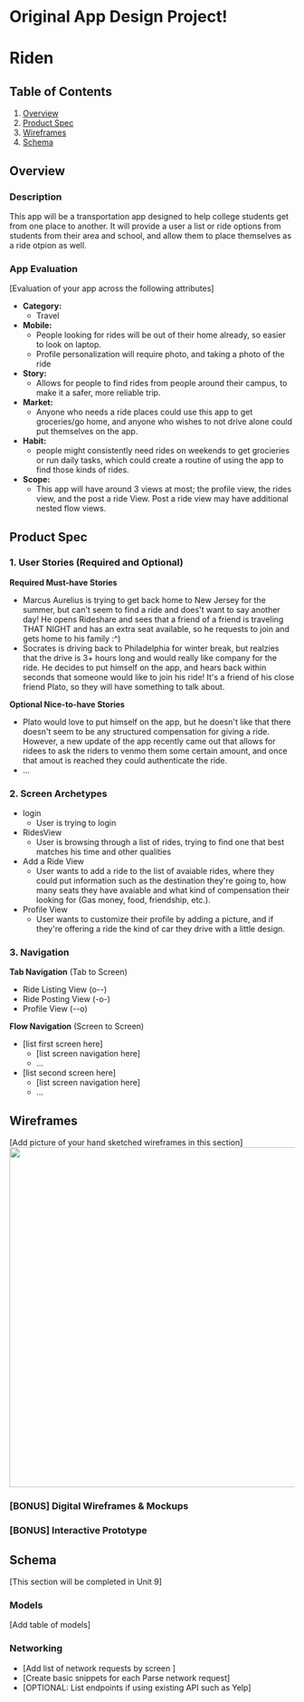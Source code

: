 Original App Design Project!
===

# Riden

## Table of Contents
1. [Overview](#Overview)
1. [Product Spec](#Product-Spec)
1. [Wireframes](#Wireframes)
2. [Schema](#Schema)

## Overview
### Description
This app will be a transportation app designed to help college students get from one place to another. It will provide a user a list or ride options from students from their area and school, and allow them to place themselves as a ride otpion as well.

### App Evaluation
[Evaluation of your app across the following attributes]
- **Category:**
    - Travel
- **Mobile:**
    - People looking for rides will be out of their home already, so easier to look on laptop.
    - Profile personalization will require photo, and taking a photo of the ride
- **Story:**
    - Allows for people to find rides from people around their campus, to make it a safer, more reliable trip.
- **Market:**
    - Anyone who needs a ride places could use this app to get groceries/go home, and anyone who wishes to not drive alone could put themselves on the app.
- **Habit:**
    - people might consistently need rides on weekends to get grocieries or run daily tasks, which could create a routine of using the app to find those kinds of rides.
- **Scope:**
    - This app will have around 3 views at most; the profile view, the rides view, and the post a ride View. Post a ride view may have additional nested flow views. 
## Product Spec

### 1. User Stories (Required and Optional)
**Required Must-have Stories**

* Marcus Aurelius is trying to get back home to New Jersey for the summer, but can't seem to find a ride and does't want to say another day! He opens Rideshare and sees that a friend of a friend is traveling THAT NIGHT and has an extra seat available, so he requests to join and gets home to his family :^)
* Socrates is driving back to Philadelphia for winter break, but realzies that the drive is 3+ hours long and would really like company for the ride. He decides to put himself on the app, and hears back within seconds that someone would like to join his ride! It's a friend of his close friend Plato, so they will have something to talk about. 

**Optional Nice-to-have Stories**

* Plato would love to put himself on the app, but he doesn't like that there doesn't seem to be any structured compensation for giving a ride. However, a new update of the app recently came out that allows for ridees to ask the riders to venmo them some certain amount, and once that amout is reached they could authenticate the ride. 
* ...

### 2. Screen Archetypes

* login
   * User is trying to login
* RidesView
   * User is browsing through a list of rides, trying to find one that best matches his time and other qualities
* Add a Ride View
    * User wants to add a ride to the list of avaiable rides, where they could put information such as the destination they're going to, how many seats they have avaiable and what kind of compensation their looking for (Gas money, food, friendship, etc.).
* Profile View
    * User wants to customize their profile by adding a picture, and if they're offering a ride the kind of car they drive with a little design.

### 3. Navigation

**Tab Navigation** (Tab to Screen)

* Ride Listing View (o--)
* Ride Posting View (-o-)
* Profile View (--o)

**Flow Navigation** (Screen to Screen)

* [list first screen here]
   * [list screen navigation here]
   * ...
* [list second screen here]
   * [list screen navigation here]
   * ...

## Wireframes
[Add picture of your hand sketched wireframes in this section]
<img src="YOUR_WIREFRAME_IMAGE_URL" width=600>

### [BONUS] Digital Wireframes & Mockups

### [BONUS] Interactive Prototype

## Schema 
[This section will be completed in Unit 9]
### Models
[Add table of models]
### Networking
- [Add list of network requests by screen ]
- [Create basic snippets for each Parse network request]
- [OPTIONAL: List endpoints if using existing API such as Yelp]
